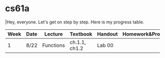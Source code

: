 # cs61a

|Hey, everyone. Let's get on step by step. Here is my progress table.


Week | Date | Lecture | Textbook | Handout | Homework&Project | FinishDate
---- | ---- | ------- |----------| ------- |  --------------- | ----------
1    | 8/22 | Functions| ch.1.1, ch1.2| Lab 00|               | 9/11
